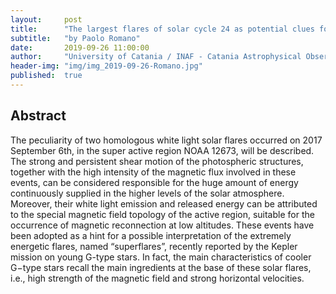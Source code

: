 ```yaml
---
layout:     post
title:      "The largest flares of solar cycle 24 as potential clues for stellar superflares"
subtitle:   "by Paolo Romano"
date:       2019-09-26 11:00:00
author:     "University of Catania / INAF - Catania Astrophysical Observatory"
header-img: "img/img_2019-09-26-Romano.jpg"
published:  true
---
```


## Abstract
The peculiarity of two homologous white light solar flares occurred on 2017 September 6th, in the super active region NOAA 12673, will be described.  
The strong and persistent shear motion of the photospheric structures, together with the high intensity of the magnetic flux involved in these events, can be considered responsible for the huge amount of energy continuously supplied in the higher levels of the solar atmosphere. Moreover, their white light emission and released energy can be attributed to the special magnetic field topology of the active region, suitable for the occurrence of magnetic reconnection at low altitudes.
These events have been adopted as a hint for a possible interpretation of the extremely energetic flares, named “superflares”, recently reported by the Kepler mission on young G-type stars. In fact, the main characteristics of cooler G−type stars recall the main ingredients at the base of these solar flares, i.e., high strength of the magnetic field and strong horizontal velocities.
